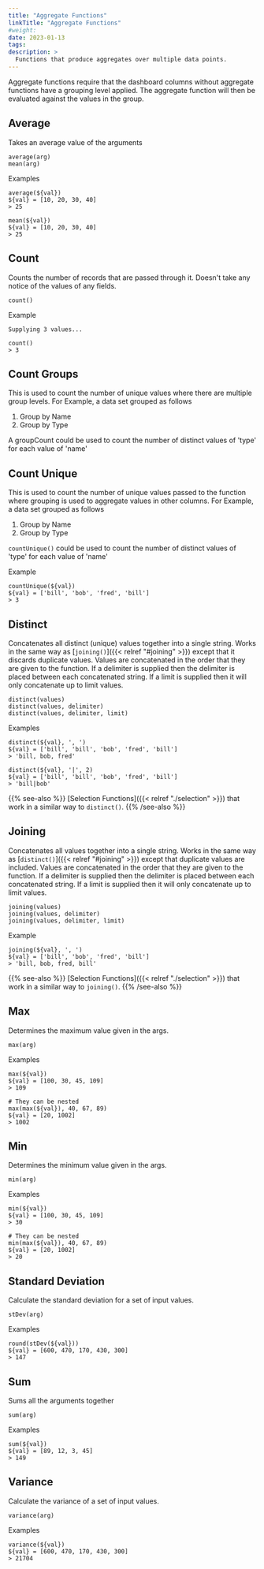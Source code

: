 ```yaml
---
title: "Aggregate Functions"
linkTitle: "Aggregate Functions"
#weight:
date: 2023-01-13
tags:
description: >
  Functions that produce aggregates over multiple data points.
---
```


Aggregate functions require that the dashboard columns without aggregate functions have a grouping level applied.
The aggregate function will then be evaluated against the values in the group.


## Average

Takes an average value of the arguments

```clike
average(arg)
mean(arg)
```

Examples

```clike
average(${val})
${val} = [10, 20, 30, 40]
> 25
```

```clike
mean(${val})
${val} = [10, 20, 30, 40]
> 25
```


## Count

Counts the number of records that are passed through it. Doesn't take any notice of the values of any fields.

```clike
count()
```

Example

```clike
Supplying 3 values...

count()
> 3
```


## Count Groups

This is used to count the number of unique values where there are multiple group levels.
For Example, a data set grouped as follows
1. Group by Name
1. Group by Type

A groupCount could be used to count the number of distinct values of 'type' for each value of 'name'


## Count Unique

This is used to count the number of unique values passed to the function where grouping is used to aggregate values in other columns.
For Example, a data set grouped as follows
1. Group by Name
1. Group by Type

`countUnique()` could be used to count the number of distinct values of 'type' for each value of 'name'

Example

```clike
countUnique(${val})
${val} = ['bill', 'bob', 'fred', 'bill']
> 3
```


## Distinct

Concatenates all distinct (unique) values together into a single string.
Works in the same way as [`joining()`]({{< relref "#joining" >}}) except that it discards duplicate values.
Values are concatenated in the order that they are given to the function.
If a delimiter is supplied then the delimiter is placed between each concatenated string.
If a limit is supplied then it will only concatenate up to limit values.

```clike
distinct(values)
distinct(values, delimiter)
distinct(values, delimiter, limit)
```

Examples

```clike
distinct(${val}, ', ')
${val} = ['bill', 'bill', 'bob', 'fred', 'bill']
> 'bill, bob, fred'
```

```clike
distinct(${val}, '|', 2)
${val} = ['bill', 'bill', 'bob', 'fred', 'bill']
> 'bill|bob'
```

{{% see-also %}}
[Selection Functions]({{< relref "./selection" >}}) that work in a similar way to `distinct()`.
{{% /see-also %}}


## Joining

Concatenates all values together into a single string.
Works in the same way as [`distinct()`]({{< relref "#joining" >}}) except that duplicate values are included.
Values are concatenated in the order that they are given to the function.
If a delimiter is supplied then the delimiter is placed between each concatenated string.
If a limit is supplied then it will only concatenate up to limit values.

```clike
joining(values)
joining(values, delimiter)
joining(values, delimiter, limit)
```

Example

```clike
joining(${val}, ', ')
${val} = ['bill', 'bob', 'fred', 'bill']
> 'bill, bob, fred, bill'
```

{{% see-also %}}
[Selection Functions]({{< relref "./selection" >}}) that work in a similar way to `joining()`.
{{% /see-also %}}


## Max

Determines the maximum value given in the args.

```clike
max(arg)
```

Examples

```clike
max(${val})
${val} = [100, 30, 45, 109]
> 109
```

```clike
# They can be nested
max(max(${val}), 40, 67, 89)
${val} = [20, 1002]
> 1002
```


## Min

Determines the minimum value given in the args.

```clike
min(arg)
```

Examples

```clike
min(${val})
${val} = [100, 30, 45, 109]
> 30
```


```clike
# They can be nested
min(max(${val}), 40, 67, 89)
${val} = [20, 1002]
> 20
```


## Standard Deviation

Calculate the standard deviation for a set of input values.

```clike
stDev(arg)
```

Examples

```clike
round(stDev(${val}))
${val} = [600, 470, 170, 430, 300]
> 147
```


## Sum

Sums all the arguments together

```clike
sum(arg)
```

Examples

```clike
sum(${val})
${val} = [89, 12, 3, 45]
> 149
```


## Variance

Calculate the variance of a set of input values.

```clike
variance(arg)
```

Examples

```clike
variance(${val})
${val} = [600, 470, 170, 430, 300]
> 21704
```

